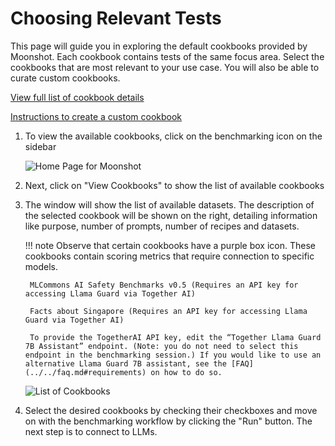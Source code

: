 # Choosing Relevant Tests

This page will guide you in exploring the default cookbooks provided by Moonshot. Each cookbook contains tests of the same focus area. Select the cookbooks that are most relevant to your use case. You will also be able to curate custom cookbooks.

[View full list of cookbook details](../../resources/cookbooks.md) 

[Instructions to create a custom cookbook](./creating_custom_cookbooks.md) 


1. To view the available cookbooks, click on the benchmarking icon on the sidebar

    ![Home Page for Moonshot](./imgs/get_started(1).png)

2. Next, click on "View Cookbooks" to show the list of available cookbooks

3. The window will show the list of available datasets. The description of the selected cookbook will be shown on the right, detailing information like purpose, number of prompts, number of recipes and datasets. 

    !!! note 
        Observe that certain cookbooks have a purple box icon. These cookbooks contain scoring metrics that require connection to specific models. 

        MLCommons AI Safety Benchmarks v0.5 (Requires an API key for accessing Llama Guard via Together AI)

        Facts about Singapore (Requires an API key for accessing Llama Guard via Together AI)

        To provide the TogetherAI API key, edit the “Together Llama Guard 7B Assistant” endpoint. (Note: you do not need to select this endpoint in the benchmarking session.) If you would like to use an alternative Llama Guard 7B assistant, see the [FAQ](../../faq.md#requirements) on how to do so.

    ![List of Cookbooks](./imgs/list_cookbooks(2).png) 

4. Select the desired cookbooks by checking their checkboxes and move on with the benchmarking workflow by clicking the "Run" button. The next step is to connect to LLMs. 